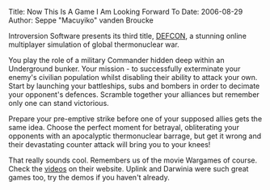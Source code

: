 Title: Now This Is A Game I Am Looking Forward To
Date: 2006-08-29
Author: Seppe "Macuyiko" vanden Broucke

Introversion Software presents its third title, [DEFCON](http://www.everybody-dies.com/), a stunning online multiplayer simulation of global thermonuclear war.  
You play the role of a military Commander hidden deep within an Underground bunker. Your mission - to successfully exterminate your enemy's civilian population whilst disabling their ability to attack your own. Start by launching your battleships, subs and bombers in order to decimate your opponent's defences. Scramble together your alliances but remember only one can stand victorious.  
Prepare your pre-emptive strike before one of your supposed allies gets the same idea. Choose the perfect moment for betrayal, obliterating your opponents with an apocalyptic thermonuclear barrage, but get it wrong and their devastating counter attack will bring you to your knees!  
That really sounds cool. Remembers us of the movie Wargames of course. Check the [videos](http://www.everybody-dies.com/about/video.html) on their website. Uplink and Darwinia were such great games too, try the demos if you haven't already. 